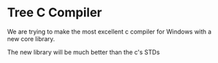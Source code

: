 # Tree C Compiler
We are trying to make the most excellent c compiler for Windows with a new core library.

The new library will be much better than the c's STDs
